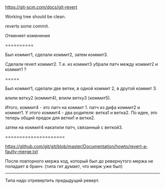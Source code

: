 https://git-scm.com/docs/git-revert

Working tree should be clean.

reverts some commit.

Отменяет изменения

==========

Был коммит1, сделали коммит2, затем коммит3.

Сделали revert коммит2.
Т.е. из коммит3 убрали патч между коммит2 и коммит1 ?

=====

Был коммит1, сделали две ветки, в одной коммит 2,
в другой коммит 3.

влили ветку2 (коммит4), влили ветку3 (коммит5).

Итого, коммит4 - это патч на коммит 1.
патч из дифа коммит2 и коммит1.
У этого коммит4 - два родителя: ветка1 и ветка2.
По идее, это теперь общий предок для ветки1 и ветки2.


затем на коммит4 накатили патч, связанный с веткой3.


=====================

https://github.com/git/git/blob/master/Documentation/howto/revert-a-faulty-merge.txt

После повторного мержа код, который был до ревернутого мержа не попадает в бранч.
(типа гит думает, что мерж уже был)

---

Типа надо отревертить предыдущий реверт.



